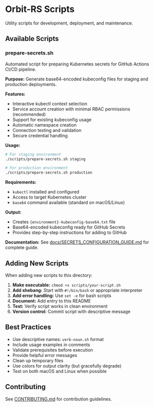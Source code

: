 # Orbit-RS Scripts

Utility scripts for development, deployment, and maintenance.

## Available Scripts

### prepare-secrets.sh

Automated script for preparing Kubernetes secrets for GitHub Actions CI/CD pipeline.

**Purpose:** Generate base64-encoded kubeconfig files for staging and production deployments.

**Features:**
- Interactive kubectl context selection
- Service account creation with minimal RBAC permissions (recommended)
- Support for existing kubeconfig usage
- Automatic namespace creation
- Connection testing and validation
- Secure credential handling

**Usage:**

```bash
# For staging environment
./scripts/prepare-secrets.sh staging

# For production environment
./scripts/prepare-secrets.sh production
```

**Requirements:**
- `kubectl` installed and configured
- Access to target Kubernetes cluster
- `base64` command available (standard on macOS/Linux)

**Output:**
- Creates `{environment}-kubeconfig-base64.txt` file
- Base64-encoded kubeconfig ready for GitHub Secrets
- Provides step-by-step instructions for adding to GitHub

**Documentation:** See [docs/SECRETS_CONFIGURATION_GUIDE.md](../docs/SECRETS_CONFIGURATION_GUIDE.md) for complete guide.

## Adding New Scripts

When adding new scripts to this directory:

1. **Make executable:** `chmod +x scripts/your-script.sh`
2. **Add shebang:** Start with `#!/bin/bash` or appropriate interpreter
3. **Add error handling:** Use `set -e` for bash scripts
4. **Document:** Add entry to this README
5. **Test:** Verify script works in clean environment
6. **Version control:** Commit script with descriptive message

## Best Practices

- Use descriptive names: `verb-noun.sh` format
- Include usage examples in comments
- Validate prerequisites before execution
- Provide helpful error messages
- Clean up temporary files
- Use colors for output clarity (but gracefully degrade)
- Test on both macOS and Linux when possible

## Contributing

See [CONTRIBUTING.md](../CONTRIBUTING.md) for contribution guidelines.
